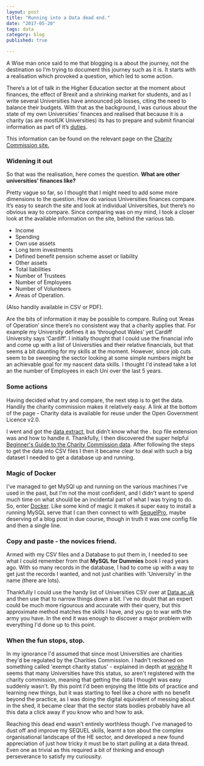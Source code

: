 ```yaml
---
layout: post
title: "Running into a Data dead end."
date: "2017-05-20"
tags: data
category: blog
published: true

---
```


A Wise man once said to me that blogging is a about the journey, not the destination so I’m trying to document this journey such as it is. It starts with a realisation which provoked a question, which led to some action.

There’s a lot of talk in the Higher Education sector at the moment about finances, the effect of Brexit and a shrinking market for students, and as I write several Universities have announced job losses, citing the need to balance their budgets. With that as the background, I was curious about the state of my own Universities’ finances and realised that because it is a charity (as are mostUK Universities) its has to prepare and submit financial information as part of it’s [duties][duties].

This information can be found on the relevant page on the [Charity Commission site.][page]

### Widening it out

So that was the realisation, here comes the question. __What are other universities’ finances like?__

Pretty vague so far, so I thought that I might need to add some more dimensions to the question. How do various Universities finances compare. It’s easy to search the site and look at individual Universities, but there’s no obvious way to compare. Since comparing was on my mind, I took a closer look at the available information on the site, behind the various tab.

- Income
- Spending
- Own use assets
- Long term investments
- Defined benefit pension scheme asset or liability
- Other assets
- Total liabilities
- Number of Trustees
- Number of Employees
- Number of Volunteers
- Areas of Operation.

(Also handily available in CSV or PDF).

Are the bits of information it may be possible to compare. Ruling out ‘Areas of Operation’ since there’s no consistent way that a charity applies that. For example my University defines it as ‘throughout Wales’ yet  Cardiff University says ‘Cardiff’.  I initially thought that I could use the financial info and  come up with a list of Universities and their relative financials, but that seems a bit daunting for my skills at the moment. However, since job cuts seem to be sweeping the sector looking at some simple numbers might be an achievable goal for my nascent data skills. I thought I'd instead take a lot an the number of Employees in each Uni over the last 5 years.

### Some actions

Having decided what try and compare, the next step is to get the data. Handily the charity commission makes it relatively easy.
A link at the bottom of the page - Charity data is available for reuse under the Open Government Licence v2.0.

I went and got the [data extract][extract], but didn’t know what the . bcp file extension was and how to handle it. Thankfully, I then discovered the super helpful [Beginner's Guide to the Charity Commission data][guide]. After following the steps to get the data into CSV files I then it became clear to deal with such a big dataset I needed to get a database up and running.

### Magic of Docker

I've managed to get MySQl up and running on the various machines I've used in the past, but I'm not the most confident, and I didn't want to spend much time on what should be an incidental part of what I was trying to do. So, enter [Docker][docker]. Like some kind of magic it makes it super easy to install a running MySQL serve that I can then connect to with [SequelPro][pro], maybe deserving of a blog post in due course, though in truth it was one config file and then a single line.

### Copy and paste - the novices friend.

Armed with my CSV files and a Database to put them in, I needed to see what I could remember from that __MySQL for Dummies__ book I read years ago. With so many records in the database, I had to come up with a way to get just the records I wanted, and not just charities with 'University' in the name (there are lots).

Thankfully I could use the handy list of Universities CSV over at [Data.ac.uk][unilist] and then use that to narrow things down a bit. I've no doubt that an expert could be much more rigourous and accurate with their query, but this approximate method matches the skills I have, and you go to war with the army you have. In the end it was enough to discover a major problem with everything I'd done up to this point.

### When the fun stops, stop.

In my ignorance I'd assumed that since most Universities are charities they'd be regulated by the Charities Commission. I hadn't reckoned on something called 'exempt charity status' - explained in depth at [wonkhe][wonkhe] It seems that many Universities have this status, so aren't registered with the charity commission, meaning that getting the data I thought was easy suddenly wasn't. By this point I'd been enjoying the little bits of practice and learning new things, but it was starting to feel like a chore with no benefit beyond the practice, as I was doing the digital equivalent of messing about in the shed, it became clear that the sector stats bodies probably have all this data a click away if you know who and how to ask.

Reaching this dead end wasn't entirely worthless though. I've managed to dust off and improve my SEQUEL skills, learnt a ton about the complex organisational landscape of the HE sector, and developed a new found appreciation of just how tricky it must be to start pulling at a data thread. Even one as trivial as this required a bit of thinking and enough perseverance to satisfy my curiousity.


[docker]: https://www.docker.com/
[pro]: https://www.sequelpro.com/
[wonkhe]: http://wonkhe.com/blogs/charity-commission-rules-and-universities-charitable-status/
[unilist]: http://learning-provider.data.ac.uk/
[duties]:https://www.gov.uk/government/publications/the-essential-trustee-what-you-need-to-know-cc3/the-essential-trustee-what-you-need-to-know-what-you-need-to-do#s5
[page]: http://beta.charitycommission.gov.uk/charity-details?regid=1140312&subid=0
[extract]: http://data.charitycommission.gov.uk/default.aspx
[guide]: https://github.com/ncvo/charity-commission-extract/blob/master/beginners-guide.md
